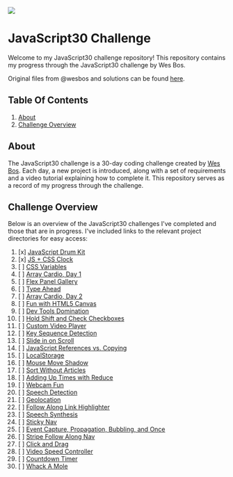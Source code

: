 ﻿![](https://javascript30.com/images/JS3-social-share.png)

# JavaScript30 Challenge

Welcome to my JavaScript30 challenge repository! This repository contains my progress through the JavaScript30 challenge by Wes Bos.

Original files from @wesbos and solutions can be found [here](https://github.com/wesbos/JavaScript30).

## Table Of Contents

1. [About](#about)
2. [Challenge Overview](#challenge-overview)

## About

The JavaScript30 challenge is a 30-day coding challenge created by [Wes Bos](https://javascript30.com/). Each day, a new project is introduced, along with a set of requirements and a video tutorial explaining how to complete it. This repository serves as a record of my progress through the challenge.

## Challenge Overview

Below is an overview of the JavaScript30 challenges I've completed and those that are in progress. I've included links to the relevant project directories for easy access:


1. [x] [JavaScript Drum Kit](./01%20-%20JavaScript%20Drum%20Kit)
2. [x] [JS + CSS Clock](./02%20-%20JS%20and%20CSS%20Clock)
3. [ ] [CSS Variables](./03%20-%20CSS%20Variables)
4. [ ] [Array Cardio, Day 1](./04%20-%20Array%20Cardio%20Day%201)
5. [ ] [Flex Panel Gallery](./05%20-%20Flex%20Panel%20Gallery)
6. [ ] [Type Ahead](./06%20-%20Type%20Ahead)
7. [ ] [Array Cardio, Day 2](./07%20-%20Array%20Cardio%20Day%202)
8. [ ] [Fun with HTML5 Canvas](./08%20-%20Fun%20with%20HTML5%20Canvas)
9. [ ] [Dev Tools Domination](./09%20-%20Dev%20Tools%20Domination)
10. [ ] [Hold Shift and Check Checkboxes](./10%20-%20Hold%20Shift%20and%20Check%20Checkboxes)
11. [ ] [Custom Video Player](./11%20-%20Custom%20Video%20Player)
12. [ ] [Key Sequence Detection](./12%20-%20Key%20Sequence%20Detection)
13. [ ] [Slide in on Scroll](./13%20-%20Slide%20in%20on%20Scroll)
14. [ ] [JavaScript References vs. Copying](./14%20-%20JavaScript%20References%20VS%20Copying)
15. [ ] [LocalStorage](./15%20-%20LocalStorage)
16. [ ] [Mouse Move Shadow](./16%20-%20Mouse%20Move%20Shadow)
17. [ ] [Sort Without Articles](./17%20-%20Sort%20Without%20Articles)
18. [ ] [Adding Up Times with Reduce](./18%20-%20Adding%20Up%20Times%20with%20Reduce)
19. [ ] [Webcam Fun](./19%20-%20Webcam%20Fun)
20. [ ] [Speech Detection](./20%20-%20Speech%20Detection)
21. [ ] [Geolocation](21%20-%20Geolocation)
22. [ ] [Follow Along Link Highlighter](./22%20-%20Follow%20Along%20Link%20Highlighter)
23. [ ] [Speech Synthesis](./23%20-%20Speech%20Synthesis)
24. [ ] [Sticky Nav](./24%20-%20Sticky%20Nav)
25. [ ] [Event Capture, Propagation, Bubbling, and Once](./25%20-%20Event%20Capture,%20Propagation,%20Bubbling%20and%20Once)
26. [ ] [Stripe Follow Along Nav](./26%20-%20Stripe%20Follow%20Along%20Nav)
27. [ ] [Click and Drag](./27%20-%20Click%20and%20Drag)
28. [ ] [Video Speed Controller](./28%20-%20Video%20Speed%20Controller)
29. [ ] [Countdown Timer](./29%20-%20Countdown%20Timer)
30. [ ] [Whack A Mole](./30%20-%20Whack%20A%20Mole)
